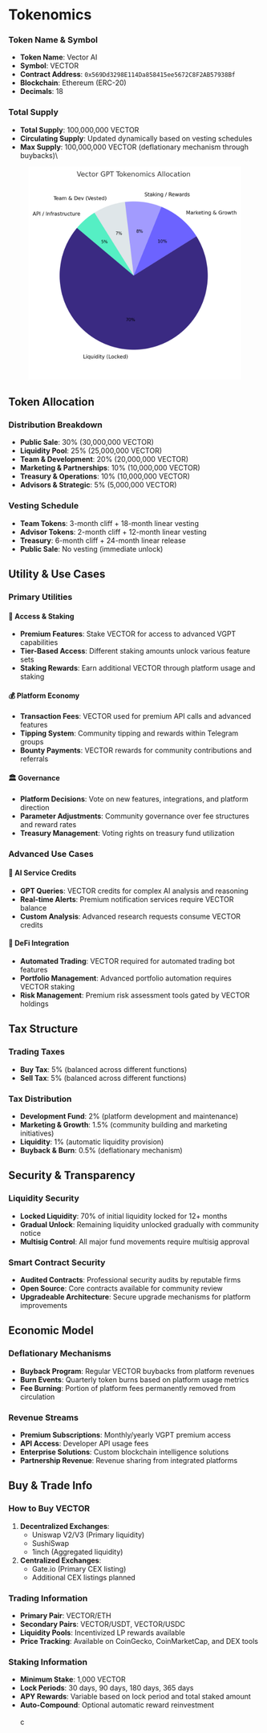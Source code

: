 # Tokenomics

### Token Name & Symbol

* **Token Name**: Vector AI
* **Symbol**: VECTOR
* **Contract Address**: `0x569Dd3298E114Da858415ee5672C8F2AB57938Bf`
* **Blockchain**: Ethereum (ERC-20)
* **Decimals**: 18

### Total Supply

* **Total Supply**: 100,000,000 VECTOR
* **Circulating Supply**: Updated dynamically based on vesting schedules
* **Max Supply**: 100,000,000 VECTOR (deflationary mechanism through buybacks)\


<figure><img src=".gitbook/assets/vector_gpt_tokenomics_pie.png" alt=""><figcaption></figcaption></figure>

## Token Allocation

### Distribution Breakdown

* **Public Sale**: 30% (30,000,000 VECTOR)
* **Liquidity Pool**: 25% (25,000,000 VECTOR)
* **Team & Development**: 20% (20,000,000 VECTOR)
* **Marketing & Partnerships**: 10% (10,000,000 VECTOR)
* **Treasury & Operations**: 10% (10,000,000 VECTOR)
* **Advisors & Strategic**: 5% (5,000,000 VECTOR)

### Vesting Schedule

* **Team Tokens**: 3-month cliff + 18-month linear vesting
* **Advisor Tokens**: 2-month cliff + 12-month linear vesting
* **Treasury**: 6-month cliff + 24-month linear release
* **Public Sale**: No vesting (immediate unlock)

## Utility & Use Cases

### Primary Utilities

#### 🔐 Access & Staking

* **Premium Features**: Stake VECTOR for access to advanced VGPT capabilities
* **Tier-Based Access**: Different staking amounts unlock various feature sets
* **Staking Rewards**: Earn additional VECTOR through platform usage and staking

#### 💰 Platform Economy

* **Transaction Fees**: VECTOR used for premium API calls and advanced features
* **Tipping System**: Community tipping and rewards within Telegram groups
* **Bounty Payments**: VECTOR rewards for community contributions and referrals

#### 🏛️ Governance

* **Platform Decisions**: Vote on new features, integrations, and platform direction
* **Parameter Adjustments**: Community governance over fee structures and reward rates
* **Treasury Management**: Voting rights on treasury fund utilization

### Advanced Use Cases

#### 🤖 AI Service Credits

* **GPT Queries**: VECTOR credits for complex AI analysis and reasoning
* **Real-time Alerts**: Premium notification services require VECTOR balance
* **Custom Analysis**: Advanced research requests consume VECTOR credits

#### 🔄 DeFi Integration

* **Automated Trading**: VECTOR required for automated trading bot features
* **Portfolio Management**: Advanced portfolio automation requires VECTOR staking
* **Risk Management**: Premium risk assessment tools gated by VECTOR holdings

## Tax Structure

### Trading Taxes

* **Buy Tax**: 5% (balanced across different functions)
* **Sell Tax**: 5% (balanced across different functions)

### Tax Distribution

* **Development Fund**: 2% (platform development and maintenance)
* **Marketing & Growth**: 1.5% (community building and marketing initiatives)
* **Liquidity**: 1% (automatic liquidity provision)
* **Buyback & Burn**: 0.5% (deflationary mechanism)

## Security & Transparency

### Liquidity Security

* **Locked Liquidity**: 70% of initial liquidity locked for 12+ months
* **Gradual Unlock**: Remaining liquidity unlocked gradually with community notice
* **Multisig Control**: All major fund movements require multisig approval

### Smart Contract Security

* **Audited Contracts**: Professional security audits by reputable firms
* **Open Source**: Core contracts available for community review
* **Upgradeable Architecture**: Secure upgrade mechanisms for platform improvements

## Economic Model

### Deflationary Mechanisms

* **Buyback Program**: Regular VECTOR buybacks from platform revenues
* **Burn Events**: Quarterly token burns based on platform usage metrics
* **Fee Burning**: Portion of platform fees permanently removed from circulation

### Revenue Streams

* **Premium Subscriptions**: Monthly/yearly VGPT premium access
* **API Access**: Developer API usage fees
* **Enterprise Solutions**: Custom blockchain intelligence solutions
* **Partnership Revenue**: Revenue sharing from integrated platforms

## Buy & Trade Info

### How to Buy VECTOR

1. **Decentralized Exchanges**:
   * Uniswap V2/V3 (Primary liquidity)
   * SushiSwap
   * 1inch (Aggregated liquidity)
2. **Centralized Exchanges**:
   * Gate.io (Primary CEX listing)
   * Additional CEX listings planned

### Trading Information

* **Primary Pair**: VECTOR/ETH
* **Secondary Pairs**: VECTOR/USDT, VECTOR/USDC
* **Liquidity Pools**: Incentivized LP rewards available
* **Price Tracking**: Available on CoinGecko, CoinMarketCap, and DEX tools

### Staking Information

* **Minimum Stake**: 1,000 VECTOR
* **Lock Periods**: 30 days, 90 days, 180 days, 365 days
* **APY Rewards**: Variable based on lock period and total staked amount
* **Auto-Compound**: Optional automatic reward reinvestment\
  \
  c
